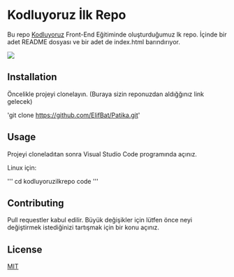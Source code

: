 # Kodluyoruz İlk Repo

Bu repo [Kodluyoruz](https://www.kodluyoruz.org/) Front-End Eğitiminde oluşturduğumuz lk repo. İçinde bir adet README dosyası ve bir adet de index.html barındırıyor.

![](kodluyoruz.png)

## Installation

Öncelikle projeyi clonelayın. (Buraya sizin reponuzdan aldığğınız link gelecek)

'git clone https://github.com/ElifBat/Patika.git'

## Usage

Projeyi cloneladıtan sonra Visual Studio Code programında açınız.

Linux için:

'''
cd kodluyoruzilkrepo
code
'''

## Contributing

Pull requestler kabul edilir. Büyük değişikler için lütfen önce neyi değiştirmek istediğinizi tartışmak için bir konu açınız.

## License

[MIT](https://choosealicense.com/licenses/mit/)